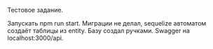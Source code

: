 Тестовое задание.

Запускать npm run start.
Миграции не делал, sequelize автоматом создаёт таблицы из entity. Базу создал ручками.
Swagger на localhost:3000/api.
